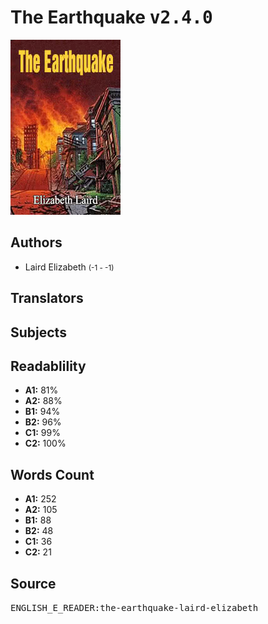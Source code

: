 # The Earthquake <kbd>v2.4.0</kbd>

![](./cover.medium.jpg "")

## Authors


 - Laird Elizabeth <small>(-1 - -1)</small>

## Translators



## Subjects



## Readablility


 - **A1:** 81%
 - **A2:** 88%
 - **B1:** 94%
 - **B2:** 96%
 - **C1:** 99%
 - **C2:** 100%

## Words Count


 - **A1:** 252
 - **A2:** 105
 - **B1:** 88
 - **B2:** 48
 - **C1:** 36
 - **C2:** 21

## Source


<kbd>ENGLISH_E_READER:the-earthquake-laird-elizabeth</kbd>
